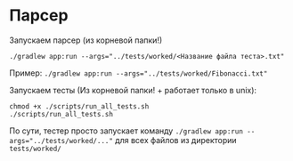 # Парсер

Запускаем парсер (из корневой папки!)

`./gradlew app:run --args="../tests/worked/<Название файла теста>.txt"`

Пример:
`./gradlew app:run --args="../tests/worked/Fibonacci.txt"`

Запускаем тесты (Из корневой папки! + работает только в unix):
```shell
chmod +x ./scripts/run_all_tests.sh
./scripts/run_all_tests.sh
```
По сути, тестер просто запускает команду ``./gradlew app:run --args="../tests/worked/..."`` для всех файлов из директории
`tests/worked/`


